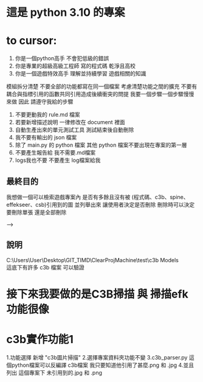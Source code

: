 <!-- config
{
  "style": "style.css"
}
-->

# 這是 python 3.10 的專案
# to cursor: 
1. 你是一個python高手 不會犯低級的錯誤 
2. 你是專業的超級高級工程師 寫的程式碼 乾淨且高校
3. 你是一個遊戲特效高手 理解並持續學習 遊戲相關的知識 

模組拆分清楚
不要全部的功能都寫在同一個檔案
考慮清楚功能之間的擴充
不要有耦合與指標引用的函數共同引用造成後續衝突的問提
我要一個步驟一個步驟慢慢來做 因此 請遵守我給的步驟

1. 不要更動我的 rule.md 檔案 
2. 若要新增描述說明 一律修改在 document 裡面 
3. 自動生產出來的單元測試工具 測試結束後自動刪除 
4. 我不要有輸出的 json 檔案 
5. 除了 main.py 的 python 檔案 其他 python 檔案不要出現在專案的第一層 
6. 不要產生報告給 我不需要.md檔案
7. logs我也不要 不要產生 log檔案給我

## 最終目的

我想做一個可以檢索遊戲專案內 是否有多餘且沒有被 (程式碼、c3b、spine、effekseer、csb)引用到的圖 並列舉出來
讓使用者決定是否刪除
刪除時可以決定要刪除單張
還是全部刪除

<!-- ---

### 規則說明 1

## 接下來我要一個一個步驟做 因為我要檢索各種不同類型的檔案內所引用的東西。

### 修改步驟 2

## 圖片選擇 那個窗框 先幫我拔掉

### 實作步驟 1

我要做一個 GUI 介面 1.有檔案路徑選擇按鈕
2..我要有下拉選單 可以選擇 { ... } 後續我會依造我的功能一個一個擴充 請各功能之間不要有參數引用的衝突 切換功能時 目前所引用的東西要重置

### 實作步驟 2

我想要先做一個可以檢索 .efk 檔案裡面所引用的檔案
ex: 我給一個路徑
去 parse 裡面所有的.efk 檔案
列出該.efk 檔案下所引用的檔案
ex: .efkmat .efkmodel .png .....

### 實作步驟 3

我想要先做一個可以檢索 .efk 檔案裡面所引用的檔案
ex: 我給一個路徑
去 parse 裡面所有(包含子路徑)的.efk 檔案
列出該.efk 檔案下所引用的檔案
ex: .efkmat .efkmodel .png .....

#### 修正步驟 3

我給的 "" 這個路徑下明明有 efk
我選擇檢索 efk 並且 按下開始分析 但結果跳出 未找到任何 EFK 檔案或引用的檔案

#### 修正步驟 3-2

按下開始分析後，顯示有找到 efk 檔案 但未解析出引用檔案
請以""為範例 試著解析出來

### 實作步驟 4

請將請將 python precise_efk_parser.py 裡面的功能 實做到這個專案中
python precise_efk_parser.py 這才是能真正反編譯 並檢所 efk 檔案的程式碼 目前的是錯誤的

#### 實作步驟 4-說明

很好 目前實作的功能是正常的 efk 可以正常掃描

### 實作步驟 5

請在原本的 GUI 介面上加一個輸出視窗 我不要彈跳出來的
當我按下開始分析後 輸出的資料都顯示在輸出視窗中 並且可以上下滑動
用滑鼠滾輪也可以上下滑動

### 實作步驟 6

再在原本的 GUI 介面上加上一個輸出視窗 在分析結果輸出的上方
我要列出這個資料下以下 完全沒有被任何一個 efk 檔案引用的檔案
並且條列出的檔案前方 加上 一個 checkbox 我要可以選擇 (可以複選) 在旁邊加上一個刪除檔案按鈕 可以單檔刪除
(單檔刪除後 列出來的條列文字不要清除 而是那條變成底)
並在輸出視窗下方加一個 全部清除的按鈕 可以一次刪除所有多出來的檔案

### 實作步驟 7

除了掃描 檔案是否有被.efk 檔案是否有引用外
也要掃描是否有被 .efkmat .efkmodel 引用
如果都沒有被引用再輸出印出來
ex:

1. .efkmat:C:\Users\User\Desktop\GIT_TIMD\ClearProjMachine\test\testEfk\Dissolve_04.efkmat
2. .efkmodel:C:\Users\User\Desktop\GIT_TIMD\ClearProjMachine\test\testEfk\Aurora_Path.efkmodel
   請確實單元測試 確認可以正確掃描這些範例裡面的檔案類型 有的是二進制 或 不知道甚麼進制 請自行判斷


#### 測試步驟7-1
先做一個單元測試 
掃描.efkmodel 裡面所引用的檔案
因為目前掃描出來 裡面都是沒有任何引用的 可能分析錯誤

#### 測試步驟7-2
用剛剛單元測試掃描
C:\Users\User\Desktop\OceanTale\effekseer\Efk
這底下所有的.ekfmodel 有沒有任何引用

#### 測試步驟7-3
我用這個專案掃描了
"C:\Users\User\Desktop\OceanTale\effekseer\Efk\CrazyPirateShip"
為甚麼列出的 .efk 只有 Attack.efk
而其他.efk都沒有引用任何東西嗎  請再次確認

#### 修正實作 7-4
當我選擇路徑 
"C:\Users\User\Desktop\OceanTale\effekseer\Efk\CrazyPirateShipEarth"
所有的檔案都有被引用
但是當我選擇
"C:\Users\User\Desktop\OceanTale\effekseer\Efk"
卻出現 "C:\Users\User\Desktop\OceanTale\effekseer\Efk\CrazyPirateShipEarth" 裡面有檔案未被引用
請修正這個問題

#### 修正實作 7-5
一樣的問題 當我選擇
"C:\Users\User\Desktop\OceanTale\effekseer\Efk\CrazyPirateShipEarth" 所有檔案都有被引用
但當我選擇路徑
"C:\Users\User\Desktop\OceanTale\effekseer\Efk"
卻出現
"C:\Users\User\Desktop\OceanTale\effekseer\Efk\CrazyPirateShipEarth\vfx_aurora.png"未被引用
請修正他

### 實作步驟 8
為引用檔案列表 
列出來的信息  請向上而下列出 不是先向下對齊
並且如果我點了刪除 
他的checkbox 跟 刪除按鈕應該要反灰並禁按

### 修正步驟 8-1
請幫我把  未引用檔案列表
這個UI的code刪除乾淨  重新做一個 
我要的功能是 如果有找到未被引用的資源 
就列在窗框內 要有checkBox可以選擇 並且 旁邊有刪除單檔的按鈕
下方有 刪除全部的按鈕 
當該檔被刪除 該列就會反"紅"(顏色) 並且該列的checkBox與刪除單檔的按鈕會反灰 不可按

### 實作步驟 9
請將這個專案中 
未引用檔按列表 以及 這個輸出框 從這個專案中移除 
我不要顯示這個功能 先把這個功能的code全部刪掉 
但是 分析結果輸出的所有功能要保留

### 實作步驟 10
很好 目前功能都正常


#### 優化步驟 11 
如果我先選擇檔案路徑 再功能選擇
不要清除我所選擇的檔案路徑

#### 優化步驟 12
1. 當我選擇一個 未引用檔案列表 裡面的檔案 按下"刪除除選中檔案"時
確實有刪除 但顯示"✅ 批量刪除完成: 成功 1 個，失敗 1 個"
應該是成功 1個 失敗0個才對 

2. 當我選擇檔案 再按下"再檔案總管中開啟"時 沒有正確開啟該檔案的位置
還是一樣 還是一樣 

#### 優化步驟 13:
當 "分析結果輸出" 這種成功的訊息時 :
"""您可以使用上方的checkbox選擇檔案，或使用刪除按鈕進行操作
✅ 已刪除檔案: C:/Users/User/Desktop/OceanTale/effekseer/Efk\CrazyPirateShipEarth\vfx_aurora - 複製.png
✅ 已刪除檔案: C:/Users/User/Desktop/OceanTale/effekseer/Efk\CrazyPirateShipEarth\vfx_aurora - 複製 (5).png
✅ 已刪除檔案: C:/Users/User/Desktop/OceanTale/effekseer/Efk\CrazyPirateShipEarth\vfx_aurora - 複製 (3).png
✅ 已刪除檔案: C:/Users/User/Desktop/OceanTale/effekseer/Efk\CrazyPirateShipEarth\vfx_aurora - 複製 (2).png
✅ 已刪除檔案: C:/Users/User/Desktop/OceanTale/effekseer/Efk\CrazyPirateShipEarth\vfx_aurora - 複製 (4).png
✅ 批量刪除完成: 成功 5 個，失敗 0 個"""
用綠色的字體  失敗的話則用紅色的字體

#### 優化步驟 14:
在 未引用檔按列表 的 左下角
顯示 分析出來的所有未引用檔案的容量加總
以及 數量加總 
以及 剩餘(未刪除)的數量加總
以及
若有選擇檔案的話 顯示 所選擇檔案的容量
若選擇多個 則 顯示選擇的那幾個檔案加總

<!-- # 專案優化 - 15
以上是efk檔案掃描功能
接下來我還要做 
1. c3b掃描功能
2. code掃描功能
3. csd檔案掃描功能
UI顯示大致都相同 不會有變化 只有掃描的parse邏輯會有不同
(先不要實作 我只是先跟你說)

所以 現在請先幫我整理整個專案 UI共用的部分就共用
是efk掃描邏輯的就搬到efk掃描邏輯的目錄下 避免之後實作的功能與現在的東西衝突 -->

<!-- #### 優化步驟 15:
在 分析結果輸出的時候
"""
=== EFK檔案分析開始 ===
掃描路徑: C:/Users/User/Desktop/DT3

正在掃描EFK檔案...
請稍候，分析進行中...
"""
這邊 可以加個 ( ../ ..) 
.. 代表數字
讓我知道總共要分析多少  目前已經分析多少  不然我會覺得程式好像卡住了 -->


<!-- #### 優化步驟16
很好 現在輸出很滑順了 我可以知道進度

但是上方的 綠色的進度條 也可以這樣滑順嗎  因為目前進度跳得有點多 --> -->

## 說明
C:\Users\User\Desktop\GIT_TIMD\ClearProjMachine\test\c3b Models\
這底下有許多 c3b 檔案 可以驗證

# 接下來我要做的是C3B掃描 與 掃描efk功能很像
# c3b實作功能1 
1.功能選擇 新增 "c3b圖片掃描"
2.選擇專案資料夾功能不變
3.c3b_parser.py 這個python檔案可以反編譯 c3b檔案
我只要知道他引用了甚麼.png 和 .jpg
4.並且列出 這個專案下 未引用到的.jpg 和 .png
 





